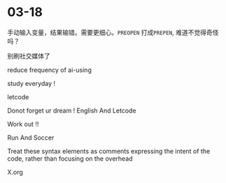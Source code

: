 # 03-18

手动输入变量，结果输错。需要更细心。`PREOPEN` 打成`PREPEN`, 难道不觉得奇怪吗？

别刷社交媒体了

reduce frequency of ai-using


study everyday !


letcode


Donot forget ur dream !
English And Letcode


Work out !!

Run And Soccer


Treat these syntax elements as comments expressing the intent of the code, rather than focusing on the overhead



X.org

